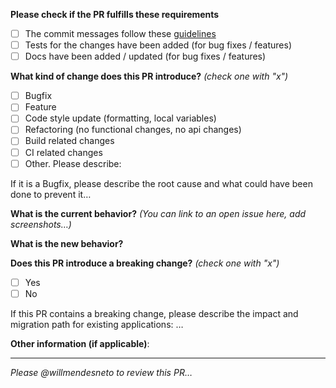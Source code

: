 **Please check if the PR fulfills these requirements**

- [ ] The commit messages follow these
      [guidelines](https://docs.google.com/document/d/1QrDFcIiPjSLDn3EL15IJygNPiHORgU1_OOAqWjiDU5Y)
- [ ] Tests for the changes have been added (for bug fixes / features)
- [ ] Docs have been added / updated (for bug fixes / features)

**What kind of change does this PR introduce?** _(check one with "x")_

- [ ] Bugfix
- [ ] Feature
- [ ] Code style update (formatting, local variables)
- [ ] Refactoring (no functional changes, no api changes)
- [ ] Build related changes
- [ ] CI related changes
- [ ] Other. Please describe:

If it is a Bugfix, please describe the root cause and what could have been done to prevent it…

**What is the current behavior?** _(You can link to an open issue here, add screenshots…)_

**What is the new behavior?**

**Does this PR introduce a breaking change?** _(check one with "x")_

- [ ] Yes
- [ ] No

If this PR contains a breaking change, please describe the impact and migration path for existing
applications: …

**Other information (if applicable)**:

---

_Please @willmendesneto to review this PR…_
